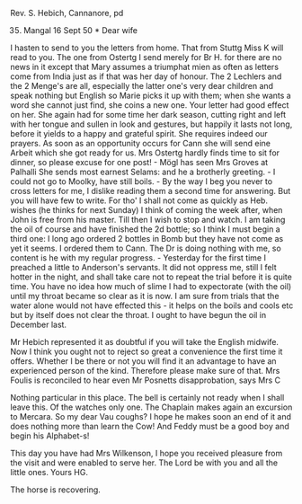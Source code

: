 Rev. S. Hebich, Cannanore, pd

35. Mangal 16 Sept 50
 <Monday>*
Dear wife

I hasten to send to you the letters from home. That from Stuttg Miss K will read to you. The one from Ostertg I send merely for Br H. for there are no news in it except that Mary assumes a triumphat mien as often as letters come from India just as if that was her day of honour. The 2 Lechlers and the 2 Menge's are all, especially the latter one's very dear children and speak nothing but English so Marie picks it up with them; when she wants a word she cannot just find, she coins a new one. Your letter had good effect on her. She again had for some time her dark season, cutting right and left with her tongue and sullen in look and gestures, but happily it lasts not long, before it yields to a happy and grateful spirit. She requires indeed our prayers. As soon as an opportunity occurs for Cann she will send eine Arbeit which she got ready for us. Mrs Ostertg hardly finds time to sit for dinner, so please excuse for one post! - Mögl has seen Mrs Groves at Palhalli She sends most earnest Selams: and he a brotherly greeting. - I could not go to Moolky, have still boils. - By the way I beg you never to cross letters for me, I dislike reading them a second time for answering. But you will have few to write. For tho' I shall not come as quickly as Heb. wishes (he thinks for next Sunday) I think of coming the week after, when John is free from his master. Till then I wish to stop and watch. I am taking the oil of course and have finished the 2d bottle; so I think I must begin a third one: I long ago ordered 2 bottles in Bomb but they have not come as yet it seems. I ordered them to Cann. The Dr is doing nothing with me, so content is he with my regular progress. - Yesterday for the first time I preached a little to Anderson's servants. It did not oppress me, still I felt hotter in the night, and shall take care not to repeat the trial before it is quite time. You have no idea how much of slime I had to expectorate (with the oil) until my throat became so clear as it is now. I am sure from trials that the water alone would not have effected this - it helps on the boils and cools etc but by itself does not clear the throat. I ought to have begun the oil in December last.

Mr Hebich represented it as doubtful if you will take the English midwife. Now I think you ought not to reject so great a convenience the first time it offers. Whether I be there or not you will find it an advantage to have an experienced person of the kind. Therefore please make sure of that. 
Mrs Foulis is reconciled to hear even Mr Posnetts disapprobation, says Mrs C

Nothing particular in this place. The bell is certainly not ready when I shall leave this. Of the watches only one. The Chaplain makes again an excursion to Mercara. So my dear Vau coughs? I hope he makes soon an end of it and does nothing more than learn the Cow! And Feddy must be a good boy and begin his Alphabet-s!

This day you have had Mrs Wilkenson, I hope you received pleasure from the visit and were enabled to serve her. The Lord be with you and all the little ones.
 Yours HG.

The horse is recovering.

